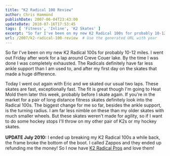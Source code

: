 ```yaml
---
title: "K2 Radical 100 Review"
author: Chris Hammond
publishDate: 2007-06-04T23:43:00
updateDate: 2010-07-16T17:53:45
tags: [ 'Fitness', 'Inline', 'K2 Skates' ]
excerpt: "So far I've been on my new K2 Radical 100s for probably 10-12 miles. I went out Friday after work for a lap around Creve Couer lake. By the time I was done I was completely exhausted. The Radicals definitely have far less ankle support than I am used to, and after my first day on the skates that made a huge difference. Today I went out again with Eric and we skated our usual two laps. These skates are fast, exceptionally fast. The fit is great though I'm going to Heat Mold them later this week, probably before I skate again. If you're in the market for a pair of long distance fitness skates definitely look into the Radical 100s. The biggest change for me so far, besides the ankle support, is the turning radius. I am far less nimble on these than my older skates with much smaller wheels. But these skates weren't made for agility, so if I want to do some hockey stops I'll throw on my other pair of K2s or my hockey..."
url: /2007/k2-radical-100-review  # Use the generated URL with year
---
```

<p>So far I've been on my new K2 Radical 100s for probably 10-12 miles. I went out Friday after work for a lap around Creve Couer lake. By the time I was done I was completely exhausted. The Radicals definitely have far less ankle support than I am used to, and after my first day on the skates that made a huge difference.</p> <p>Today I went out again with Eric and we skated our usual two laps. These skates are fast, exceptionally fast. The fit is great though I'm going to Heat Mold them later this week, probably before I skate again. If you're in the market for a pair of long distance fitness skates definitely look into the Radical 100s. The biggest change for me so far, besides the ankle support, is the turning radius. I am far less nimble on these than my older skates with much smaller wheels. But these skates weren't made for agility, so if I want to do some hockey stops I'll throw on my other pair of K2s or my hockey skates.<br /> <br /> <strong>UPDATE July 2010:</strong> I ended up breaking my K2 Radical 100s a while back, the frame broke the bottom of the boot. I called Zappos and they ended up refunding me the money! So I now have <a href="https://www.amazon.com/gp/product/B001GAPRSS?ie=UTF8&amp;tag=chrishammondc-20&amp;linkCode=as2&amp;camp=1789&amp;creative=390957&amp;creativeASIN=B001GAPRSS">K2 Radical Pros</a> and love them!</p>
